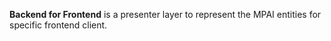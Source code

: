 **Backend for Frontend** is a presenter layer to represent the MPAI entities for specific frontend client.